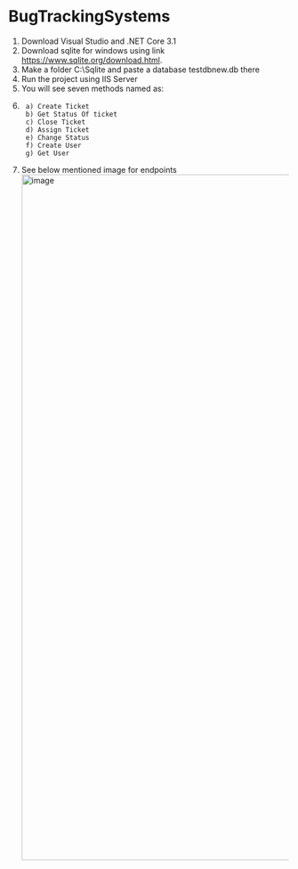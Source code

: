 # BugTrackingSystems

1. Download Visual Studio and .NET Core 3.1
2. Download sqlite for windows using link https://www.sqlite.org/download.html.
3. Make a folder C:\Sqlite and paste a database testdbnew.db there
4. Run the project using IIS Server
5. You will see seven methods named as:
6.      a) Create Ticket
        b) Get Status Of ticket
        c) Close Ticket
        d) Assign Ticket
        e) Change Status
        f) Create User
        g) Get User

7. See below mentioned image for endpoints
              <img width="1231" alt="image" src="https://github.com/Faaiza01/BugTrackingSystems/assets/39182127/bab9b54f-6fb8-4b76-872f-5a4e644f3b6e">
